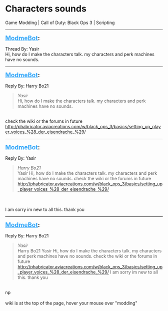 # Characters sounds
Game Modding | Call of Duty: Black Ops 3 | Scripting

---
<strong style="font-size: 1.4em;"><span style="text-decoration: underline;text-decoration-color: #34a7f9;"><span style="color:#34a7f9;">ModmeBot</span></span>:</strong>

<p>Thread By: Yasir<br />Hi, how do I make the characters talk. my characters and perk machines have no sounds.</p>

---
<strong style="font-size: 1.4em;"><span style="text-decoration: underline;text-decoration-color: #34a7f9;"><span style="color:#34a7f9;">ModmeBot</span></span>:</strong>

<p>Reply By: Harry Bo21<br /><blockquote><em>Yasir</em><br />Hi, how do I make the characters talk. my characters and perk machines have no sounds. </blockquote><br /> check the wiki or the forums in future<br /><a href="http://phabricator.aviacreations.com/w/black_ops_3/basics/setting_up_player_voices_%28_der_eisendrache_%29/">http://phabricator.aviacreations.com/w/black_ops_3/basics/setting_up_player_voices_%28_der_eisendrache_%29/</a></p>

---
<strong style="font-size: 1.4em;"><span style="text-decoration: underline;text-decoration-color: #34a7f9;"><span style="color:#34a7f9;">ModmeBot</span></span>:</strong>

<p>Reply By: Yasir<br /><blockquote><em>Harry Bo21</em><br />Yasir Hi, how do I make the characters talk. my characters and perk machines have no sounds.   check the wiki or the forums in future <a href="http://phabricator.aviacreations.com/w/black_ops_3/basics/setting_up_player_voices_%28_der_eisendrache_%29/">http://phabricator.aviacreations.com/w/black_ops_3/basics/setting_up_player_voices_%28_der_eisendrache_%29/</a>  </blockquote><br /> <br />I am sorry im new to all this. thank you</p>

---
<strong style="font-size: 1.4em;"><span style="text-decoration: underline;text-decoration-color: #34a7f9;"><span style="color:#34a7f9;">ModmeBot</span></span>:</strong>

<p>Reply By: Harry Bo21<br /><blockquote><em>Yasir</em><br />Harry Bo21 Yasir Hi, how do I make the characters talk. my characters and perk machines have no sounds.   check the wiki or the forums in future <a href="http://phabricator.aviacreations.com/w/black_ops_3/basics/setting_up_player_voices_%28_der_eisendrache_%29/">http://phabricator.aviacreations.com/w/black_ops_3/basics/setting_up_player_voices_%28_der_eisendrache_%29/</a>     I am sorry im new to all this. thank you</blockquote><br /> np<br /> <br />wiki is at the top of the page, hover your mouse over &quot;modding&quot;</p>
